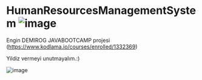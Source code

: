 # HumanResourcesManagementSystem  ![image](https://user-images.githubusercontent.com/61596919/119865901-dc426a00-bf24-11eb-9891-76824bb29082.png)

Engin DEMIROG JAVABOOTCAMP projesi (https://www.kodlama.io/courses/enrolled/1332369)


Yildiz vermeyi unutmayalım.:)

![image](https://user-images.githubusercontent.com/61596919/119865932-e82e2c00-bf24-11eb-8a61-f2de3b6f40e8.png)


